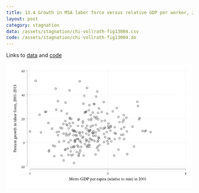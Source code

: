 ```yaml
---
title: 13.4 Growth in MSA labor force versus relative GDP per worker, 2001-2015
layout: post
category: stagnation
data: /assets/stagnation/chi-vollrath-fig13004.csv
code: /assets/stagnation/chi-vollrath-fig13004.do
---
```


Links to [data](/assets/stagnation/chi-vollrath-fig13004.csv) and [code](/assets/stagnation/chi-vollrath-fig13004.do) 

![13.4 Growth in MSA labor force versus relative GDP per worker, 2001-2015](/assets/stagnation/chi-vollrath-fig13004.png)
